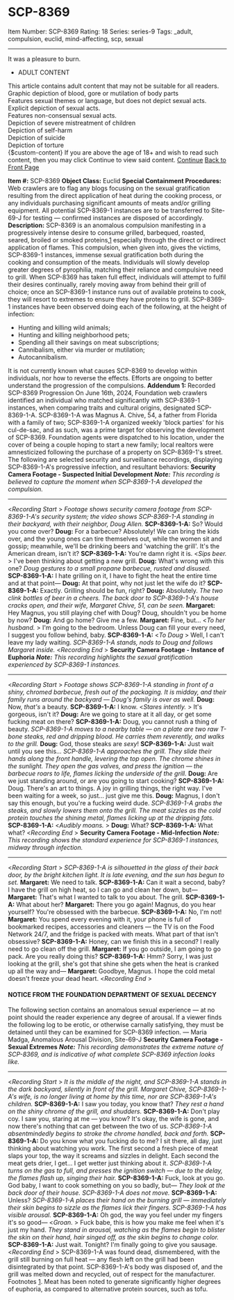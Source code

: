 # SCP-8369
Item Number: SCP-8369
Rating: 18
Series: series-9
Tags: _adult, compulsion, euclid, mind-affecting, scp, sexual

---

It was a pleasure to burn.
  * ADULT CONTENT
  
This article contains adult content that may not be suitable for all readers. 
Graphic depiction of blood, gore or mutilation of body parts  
Features sexual themes or language, but does not depict sexual acts.  
Explicit depiction of sexual acts.  
Features non-consensual sexual acts.  
Depiction of severe mistreatment of children  
Depiction of self-harm  
Depiction of suicide  
Depiction of torture  
{$custom-content}
If you are above the age of 18+ and wish to read such content, then you may click Continue to view said content.
[Continue](javascript:;)
[Back to Front Page](/)
  

**Item #:** SCP-8369
**Object Class:** Euclid
**Special Containment Procedures:** Web crawlers are to flag any blogs focusing on the sexual gratification resulting from the direct application of heat during the cooking process, or any individuals purchasing significant amounts of meats and/or grilling equipment.
All potential SCP-8369-1 instances are to be transferred to Site-69-J for testing — confirmed instances are disposed of accordingly.
**Description:** SCP-8369 is an anomalous compulsion manifesting in a progressively intense desire to consume grilled, barbequed, roasted, seared, broiled or smoked proteins,[1](javascript:;) especially through the direct or indirect application of flames. This compulsion, when given into, gives the victims, SCP-8369-1 instances, immense sexual gratification both during the cooking and consumption of the meats.
Individuals will slowly develop greater degrees of pyrophilia, matching their reliance and compulsive need to grill. When SCP-8369 has taken full effect, individuals will attempt to fulfil their desires continually, rarely moving away from behind their grill of choice; once an SCP-8369-1 instance runs out of available proteins to cook, they will resort to extremes to ensure they have proteins to grill.
SCP-8369-1 instances have been observed doing each of the following, at the height of infection:
  * Hunting and killing wild animals;
  * Hunting and killing neighborhood pets;
  * Spending all their savings on meat subscriptions;
  * Cannibalism, either via murder or mutilation;
  * Autocannibalism.

It is not currently known what causes SCP-8369 to develop within individuals, nor how to reverse the effects. Efforts are ongoing to better understand the progression of the compulsions.
**Addendum 1:** Recorded SCP-8369 Progression
On June 16th, 2024, Foundation web crawlers identified an individual who matched significantly with SCP-8369-1 instances, when comparing traits and cultural origins, designated SCP-8369-1-A. SCP-8369-1-A was Magnus A. Chive, 54, a father from Florida with a family of two; SCP-8369-1-A organized weekly 'block parties' for his cul-de-sac, and as such, was a prime target for observing the development of SCP-8369. Foundation agents were dispatched to his location, under the cover of being a couple hoping to start a new family; local realtors were amnesticized following the purchase of a property on SCP-8369-1's street.
The following are selected security and surveillance recordings, displaying SCP-8369-1-A's progressive infection, and resultant behaviors:
**Security Camera Footage - Suspected Initial Development**
_**Note:** This recording is believed to capture the moment when SCP-8369-1-A developed the compulsion._
* * *
<_Recording Start_ >
_Footage shows security camera footage from SCP-8369-1-A's security system; the video shows SCP-8369-1-A standing in their backyard, with their neighbor, Doug Allen._
**SCP-8369-1-A:** So? Would you come over?
**Doug:** For a barbecue? Absolutely! We can bring the kids over, and the young ones can tire themselves out, while the women sit and gossip; meanwhile, we'll be drinking beers and 'watching the grill'. It's the American dream, isn't it?
**SCP-8369-1-A:** You're damn right it is. <_Sips beer._ > I've been thinking about getting a new grill.
**Doug:** What's wrong with this one?
_Doug gestures to a small propane barbecue, rusted and disused._
**SCP-8369-1-A:** I hate grilling on it, I have to fight the heat the entire time and at that point—
**Doug:** At that point, why not just let the wife do it?
**SCP-8369-1-A:** Exactly. Grilling should be fun, right?
**Doug:** Absolutely.
_The two clink bottles of beer in a cheers. The back door to SCP-8369-1-A's house cracks open, and their wife, Margaret Chive, 51, can be seen._
**Margaret:** Hey Magnus, you still playing chef with Doug? Doug, shouldn't you be home by now?
**Doug:** And go home? Give me a few.
**Margaret:** Fine, but… <_To her husband._ > I'm going to the bedroom. Unless Doug can fill your every need, I suggest you follow behind, baby.
**SCP-8369-1-A:** <_To Doug_ > Well, I can't leave my lady waiting.
_SCP-8369-1-A stands, nods to Doug and follows Margaret inside._
<_Recording End_ >
**Security Camera Footage - Instance of Euphoria**
_**Note:** This recording highlights the sexual gratification experienced by SCP-8369-1 instances._
* * *
<_Recording Start_ >
_Footage shows SCP-8369-1-A standing in front of a shiny, chromed barbecue, fresh out of the packaging. It is midday, and their family runs around the backyard — Doug's family is over as well._
**Doug:** Now, _that's_ a beauty.
**SCP-8369-1-A:** I know. <_Stares intently._ > It's gorgeous, isn't it?
**Doug:** Are we going to stare at it all day, or get some fucking meat on there?
**SCP-8369-1-A:** Doug, you cannot rush a thing of beauty.
_SCP-8369-1-A moves to a nearby table — on a plate are two raw T-bone steaks, red and dripping blood. He carries them reverently, and walks to the grill._
**Doug:** God, those steaks are _sexy_!
**SCP-8369-1-A:** Just wait until you see this…
_SCP-8369-1-A approaches the grill. They slide their hands along the front handle, levering the top open. The chrome shines in the sunlight. They open the gas valves, and press the ignition — the barbecue roars to life, flames licking the underside of the grill._
**Doug:** Are we just standing around, or are you going to start cooking?
**SCP-8369-1-A:** Doug. There's an art to things. A joy in grilling things, the right way. I've been waiting for a week, so just… just give me this.
**Doug:** Magnus, I don't say this enough, but you're a fucking weird dude.
_SCP-8369-1-A grabs the steaks, and slowly lowers them onto the grill. The meat sizzles as the cold protein touches the shining metal, flames licking up at the dripping fats._
**SCP-8369-1-A:** <_Audibly moans._ >
**Doug:** What?
**SCP-8369-1-A:** What what?
<_Recording End_ >
**Security Camera Footage - Mid-Infection**
_**Note:** This recording shows the standard experience for SCP-8369-1 instances, midway through infection._
* * *
<_Recording Start_ >
_SCP-8369-1-A is silhouetted in the glass of their back door, by the bright kitchen light. It is late evening, and the sun has begun to set._
**Margaret:** We need to talk.
**SCP-8369-1-A:** Can it wait a second, baby? I have the grill on high heat, so I can go and clean her down, but—
**Margaret:** That's what I wanted to talk to you about. The grill.
**SCP-8369-1-A:** What about her?
**Margaret:** There you go again! Magnus, do you hear yourself? You're obsessed with the barbecue.
**SCP-8369-1-A:** No, I'm not!
**Margaret:** You spend every evening with it, your phone is full of bookmarked recipes, accessories and cleaners — the TV is on the Food Network 24/7, and the fridge is packed with meats. What part of that isn't obsessive?
**SCP-8369-1-A:** Honey, can we finish this in a second? I really need to go clean off the grill.
**Margaret:** If you go outside, I am going to go pack. Are you really doing this?
**SCP-8369-1-A:** Hmm? Sorry, I was just looking at the grill, she's got that shine she gets when the heat is cranked up all the way and—
**Margaret:** Goodbye, Magnus. I hope the cold metal doesn't freeze your dead heart.
<_Recording End_ >
#### NOTICE FROM THE FOUNDATION DEPARTMENT OF SEXUAL DECENCY
The following section contains an anomalous sexual experience — at no point should the reader experience any degree of arousal. If a viewer finds the following log to be erotic, or otherwise carnally satisfying, they must be detained until they can be examined for SCP-8369 infection.
— Maria Madga, Anomalous Arousal Division, Site-69-J
**Security Camera Footage - Sexual Extremes**
_**Note:** This recording demonstrates the extreme nature of SCP-8369, and is indicative of what complete SCP-8369 infection looks like._
* * *
<_Recording Start_ >
_It is the middle of the night, and SCP-8369-1-A stands in the dark backyard, silently in front of the grill. Margaret Chive, SCP-8369-1-A's wife, is no longer living at home by this time, nor are SCP-8369-1-A's children._
**SCP-8369-1-A:** I saw you today, you know that?
_They rest a hand on the shiny chrome of the grill, and shudders._
**SCP-8369-1-A:** Don't play coy. I saw you, staring at me — you know? It's okay, the wife is gone, and now there's nothing that can get between the two of us.
_SCP-8369-1-A absentmindedly begins to stroke the chrome handled, back and forth._
**SCP-8369-1-A:** Do you know what you fucking do to me? I sit there, all day, just thinking about watching you work. The first second a fresh piece of meat slaps your top, the way it screams and sizzles in delight. Each second the meat gets drier, I get… I get wetter just thinking about it.
_SCP-8369-1-A turns on the gas to full, and presses the ignition switch — due to the delay, the flames flash up, singing their hair._
**SCP-8369-1-A:** Fuck, look at you go. God baby, I want to cook something on you so badly, but—
_They look at the back door of their house. SCP-8369-1-A does not move._
**SCP-8369-1-A:** Unless?
_SCP-8369-1-A places their hand on the burning grill — immediately their skin begins to sizzle as the flames lick their fingers. SCP-8369-1-A has visible arousal._
**SCP-8369-1-A:** Oh god, the way you feel under my fingers it's so good— <_Groan._ > Fuck babe, this is how you make me feel when it's just my hand.
_They stand in arousal, watching as the flames begin to blister the skin on their hand, hair singed off, as the skin begins to change color._
**SCP-8369-1-A:** Just wait. Tonight? I'm finally going to give you sausage.
<_Recording End_ >
SCP-8369-1-A was found dead, dismembered, with the grill still burning on full heat — any flesh left on the grill had been disintegrated by that point. SCP-8369-1-A's body was disposed of, and the grill was melted down and recycled, out of respect for the manufacturer.
Footnotes
[1](javascript:;). Meat has been noted to generate significantly higher degrees of euphoria, as compared to alternative protein sources, such as tofu.
